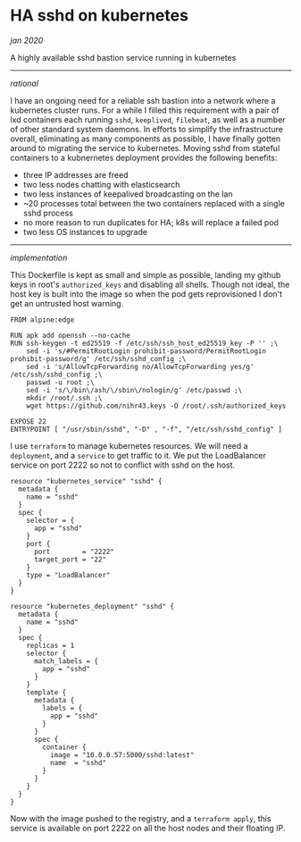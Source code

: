 # HA sshd on kubernetes

_jan 2020_

A highly available sshd bastion service running in kubernetes

---

_rational_

I have an ongoing need for a reliable ssh bastion into a network where a kubernetes cluster runs.  For a while I filled this requirement with a pair of lxd containers each running `sshd`, `keeplived`, `filebeat`, as well as a number of other standard system daemons.  In efforts to simplify the infrastructure overall, eliminating as many components as possible, I have finally gotten around to migrating the service to kubernetes.  Moving sshd from stateful containers to a kubnernetes deployment provides the following benefits:

- three IP addresses are freed
- two less nodes chatting with elasticsearch
- two less instances of keepalived broadcasting on the lan
- ~20 processes total between the two containers replaced with a single sshd process
- no more reason to run duplicates for HA; k8s will replace a failed pod
- two less OS instances to upgrade

---

_implementation_

This Dockerfile is kept as small and simple as possible, landing my github keys in root's `authorized_keys` and disabling all shells.  Though not ideal, the host key is built into the image so when the pod gets reprovisioned I don't get an untrusted host warning.

```
FROM alpine:edge

RUN apk add openssh --no-cache
RUN ssh-keygen -t ed25519 -f /etc/ssh/ssh_host_ed25519_key -P '' ;\
    sed -i 's/#PermitRootLogin prohibit-password/PermitRootLogin prohibit-password/g' /etc/ssh/sshd_config ;\
    sed -i 's/AllowTcpForwarding no/AllowTcpForwarding yes/g' /etc/ssh/sshd_config ;\
    passwd -u root ;\
    sed -i 's/\/bin\/ash/\/sbin\/nologin/g' /etc/passwd ;\
    mkdir /root/.ssh ;\
    wget https://github.com/nihr43.keys -O /root/.ssh/authorized_keys

EXPOSE 22
ENTRYPOINT [ "/usr/sbin/sshd", "-D" , "-f", "/etc/ssh/sshd_config" ]
```

I use `terraform` to manage kubernetes resources.  We will need a `deployment`, and a `service` to get traffic to it.  We put the LoadBalancer service on port 2222 so not to conflict with sshd on the host.

```
resource "kubernetes_service" "sshd" {
  metadata {
    name = "sshd"
  }
  spec {
    selector = {
      app = "sshd"
    }
    port {
      port        = "2222"
      target_port = "22"
    }
    type = "LoadBalancer"
  }
}

resource "kubernetes_deployment" "sshd" {
  metadata {
    name = "sshd"
  }
  spec {
    replicas = 1
    selector {
      match_labels = {
        app = "sshd"
      }
    }
    template {
      metadata {
        labels = {
          app = "sshd"
        }
      }
      spec {
        container {
          image = "10.0.0.57:5000/sshd:latest"
          name  = "sshd"
        }
      }
    }
  }
}
```

Now with the image pushed to the registry, and a `terraform apply`, this service is available on port 2222 on all the host nodes and their floating IP.
